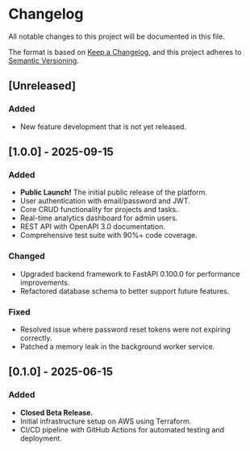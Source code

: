 # Changelog

All notable changes to this project will be documented in this file.

The format is based on [Keep a Changelog](https://keepachangelog.com/en/1.0.0/),
and this project adheres to [Semantic Versioning](https://semver.org/spec/v2.0.0.html).

## [Unreleased]

### Added
- New feature development that is not yet released.

## [1.0.0] - 2025-09-15

### Added
- **Public Launch!** The initial public release of the platform.
- User authentication with email/password and JWT.
- Core CRUD functionality for projects and tasks.
- Real-time analytics dashboard for admin users.
- REST API with OpenAPI 3.0 documentation.
- Comprehensive test suite with 90%+ code coverage.

### Changed
- Upgraded backend framework to FastAPI 0.100.0 for performance improvements.
- Refactored database schema to better support future features.

### Fixed
- Resolved issue where password reset tokens were not expiring correctly.
- Patched a memory leak in the background worker service.

## [0.1.0] - 2025-06-15

### Added
- **Closed Beta Release.**
- Initial infrastructure setup on AWS using Terraform.
- CI/CD pipeline with GitHub Actions for automated testing and deployment.
